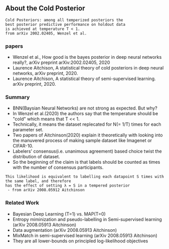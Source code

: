## About the Cold Posterior

```
Cold Posteriors: among all temperized posteriors the
best posterior predictive performance on holdout data
is achieved at temperature T < 1.
from arXiv 2002.02405, Wenzel et al.
```

### papers
- Wenzel et al., How good is the bayes posterior in deep neural networks really?, arXiv preprint arXiv:2002.02405, 2020
- Laurence Aitchison, A statistical theory of cold posteriors in deep neural networks, arXiv preprint, 2020.
- Laurence Aitchison, A statistical theory of semi-supervised learning. arXiv preprint, 2020.

### Summary
- BNN(Baysian Neural Networks) are not strong as expected. But why?
- In Wenzel et al.(2020) the authors say that the temperature should be "cold" which means that T << 1.
- Technically, it means the dataset replecated for N(= 1/T) times for each parameter set.
- Two papers of Aitchinson(2020) explain it theoretically with looking into the manuvered process of making sample dataset like Imagenet or CIFAR-10.
- Labelers' consensus(i.e. unanimous agreement) based choice twist the distribution of dataset.
- So the beginning of the claim is that labels should be counted as times with the number of consensus participants.
```
This likelihood is equivalent to labelling each datapoint S times with the same label, and therefore
has the effect of setting λ = S in a tempered posterior
 - from arXiv 2008.05912 Aitchinson
```

### Related Work
- Bayesian Deep Learning (T=1) vs. MAP(T=0)
- Entropy miminization and pseudo-labelling in Semi-supervised learning (arXiv 2008.05913 Aitchinson)
- Data augmentation (arXiv 2008.05913 Aitchinson)
- MixMatch in semi-supervised learning (arXiv 2008.05913 Aitchinson)
- They are all lower-bounds on principled log-likelihood objectives
